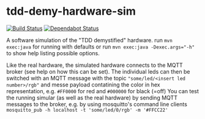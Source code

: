 # tdd-demy-hardware-sim
[![Build Status](https://travis-ci.org/hellman-and-hero/tdd-demy-hardware-sim.svg?branch=master)](https://travis-ci.org/hellman-and-hero/tdd-demy-hardware-sim)
[![Dependabot Status](https://api.dependabot.com/badges/status?host=github&repo=hellman-and-hero/tdd-demy-hardware-sim)](https://dependabot.com)

A software simulation of the "TDD demystified" hardware.
run ```mvn exec:java``` for running with defaults or run ```mvn exec:java -Dexec.args="-h"``` to show help listing possible options. 

Like the real hardware, the simulated hardware connects to the MQTT broker (see help on how this can be set). The individual leds can then be switched with an MQTT message with the topic ```"some/led/<insert led number>/rgb"``` and messe payload contatining the color in hex representation, e.g. ```#FF0000``` for red and ```#000000``` for black (=off)
You can test the running simular (as well as the real hardware) by sending MQTT messages to the broker, e.g. by using mosquitto's command line clients ```mosquitto_pub -h localhost -t 'some/led/0/rgb' -m '#FFCC22'```

